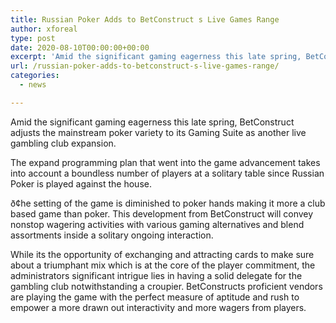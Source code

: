 ```yaml
---
title: Russian Poker Adds to BetConstruct s Live Games Range
author: xforeal 
type: post
date: 2020-08-10T00:00:00+00:00
excerpt: 'Amid the significant gaming eagerness this late spring, BetConstruct adjusts the famous poker variety to its Gaming Suite as another live gambling club addition '
url: /russian-poker-adds-to-betconstruct-s-live-games-range/
categories:
  - news

---
```

Amid the significant gaming eagerness this late spring, BetConstruct adjusts the mainstream poker variety to its Gaming Suite as another live gambling club expansion. 

The expand programming plan that went into the game advancement takes into account a boundless number of players at a solitary table since Russian Poker is played against the house. 

ð¢he setting of the game is diminished to poker hands making it more a club based game than poker. This development from BetConstruct will convey nonstop wagering activities with various gaming alternatives and blend assortments inside a solitary ongoing interaction. 

While its the opportunity of exchanging and attracting cards to make sure about a triumphant mix which is at the core of the player commitment, the administrators significant intrigue lies in having a solid delegate for the gambling club notwithstanding a croupier. BetConstructs proficient vendors are playing the game with the perfect measure of aptitude and rush to empower a more drawn out interactivity and more wagers from players.